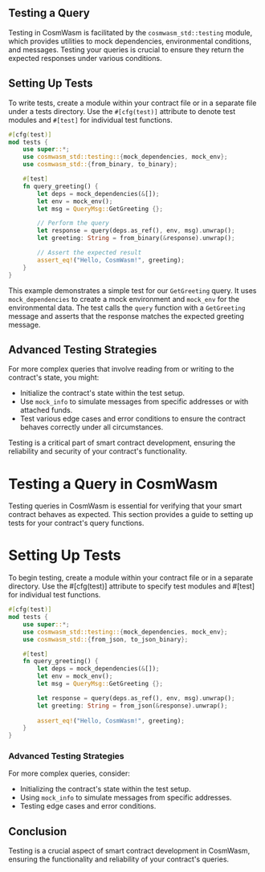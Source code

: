 ## Testing a Query
Testing in CosmWasm is facilitated by the `cosmwasm_std::testing` module, which provides utilities to mock dependencies, environmental conditions, and messages. Testing your queries is crucial to ensure they return the expected responses under various conditions.

## Setting Up Tests
To write tests, create a module within your contract file or in a separate file under a tests directory. Use the `#[cfg(test)]` attribute to denote test modules and `#[test]` for individual test functions.

```rust
#[cfg(test)]
mod tests {
    use super::*;
    use cosmwasm_std::testing::{mock_dependencies, mock_env};
    use cosmwasm_std::{from_binary, to_binary};

    #[test]
    fn query_greeting() {
        let deps = mock_dependencies(&[]);
        let env = mock_env();
        let msg = QueryMsg::GetGreeting {};

        // Perform the query
        let response = query(deps.as_ref(), env, msg).unwrap();
        let greeting: String = from_binary(&response).unwrap();

        // Assert the expected result
        assert_eq!("Hello, CosmWasm!", greeting);
    }
}
```
This example demonstrates a simple test for our `GetGreeting` query. It uses `mock_dependencies` to create a mock environment and `mock_env` for the environmental data. The test calls the `query` function with a `GetGreeting` message and asserts that the response matches the expected greeting message.

## Advanced Testing Strategies
For more complex queries that involve reading from or writing to the contract's state, you might:

- Initialize the contract's state within the test setup.
- Use `mock_info` to simulate messages from specific addresses or with attached funds.
- Test various edge cases and error conditions to ensure the contract behaves correctly under all circumstances.

Testing is a critical part of smart contract development, ensuring the reliability and security of your contract's functionality.

# Testing a Query in CosmWasm

Testing queries in CosmWasm is essential for verifying that your smart contract behaves as expected. This section provides a guide to setting up tests for your contract's query functions.

# Setting Up Tests

To begin testing, create a module within your contract file or in a separate directory. Use the #[cfg(test)] attribute to specify test modules and #[test] for individual test functions.
```rust
#[cfg(test)]
mod tests {
    use super::*;
    use cosmwasm_std::testing::{mock_dependencies, mock_env};
    use cosmwasm_std::{from_json, to_json_binary};

    #[test]
    fn query_greeting() {
        let deps = mock_dependencies(&[]);  
        let env = mock_env();
        let msg = QueryMsg::GetGreeting {};

        let response = query(deps.as_ref(), env, msg).unwrap();
        let greeting: String = from_json(&response).unwrap();
        
        assert_eq!("Hello, CosmWasm!", greeting);
    }
}
```
### Advanced Testing Strategies

For more complex queries, consider:

- Initializing the contract's state within the test setup.
- Using `mock_info` to simulate messages from specific addresses.
- Testing edge cases and error conditions.

## Conclusion

Testing is a crucial aspect of smart contract development in CosmWasm, ensuring the functionality and reliability of your contract's queries.